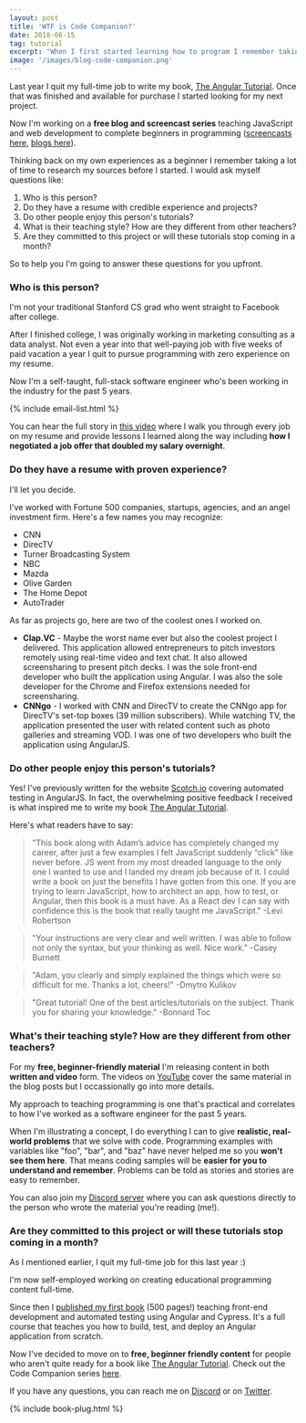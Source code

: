 ```yaml
---
layout: post
title: 'WTF is Code Companion?'
date: 2018-06-15
tag: tutorial
excerpt: "When I first started learning how to program I remember taking a lot of time to research my sources before I started. I would ask myself questions like: Who is this person? Do they have a resume with credible experience and projects? Do other people enjoy this person's tutorials? What is their teaching style? How are they different from other teachers? Are they committed to this project or will these tutorials stop coming in a month? So to help you I'm going to answer these questions for you upfront."
image: '/images/blog-code-companion.png'
---
```


Last year I quit my full-time job to write my book, [The Angular Tutorial](http://www.angulartutorial.org/). Once that was finished and available for purchase I started looking for my next project.

Now I'm working on a **free blog and screencast series** teaching JavaScript and web development to complete beginners in programming ([screencasts here](https://www.youtube.com/watch?v=qgkEjEA23L4&list=PLsZjlbJIu0a9W8otpkC9bDKMcRb24DpbC), [blogs here](http://atom-morgan.github.io/tutorials/)).

Thinking back on my own experiences as a beginner I remember taking a lot of time to research my sources before I started. I would ask myself questions like:

1. Who is this person?
1. Do they have a resume with credible experience and projects?
1. Do other people enjoy this person's tutorials?
1. What is their teaching style? How are they different from other teachers?
1. Are they committed to this project or will these tutorials stop coming in a month?

So to help you I'm going to answer these questions for you upfront.

### Who is this person?

I'm not your traditional Stanford CS grad who went straight to Facebook after college.

After I finished college, I was originally working in marketing consulting as a data analyst. Not even a year into that well-paying job with five weeks of paid vacation a year I quit to pursue programming with zero experience on my resume.

Now I'm a self-taught, full-stack software engineer who's been working in the industry for the past 5 years.

{% include email-list.html %}

You can hear the full story in [this video](https://youtu.be/u6Egm0bIP7k) where I walk you through every job on my resume and provide lessons I learned along the way including **how I negotiated a job offer that doubled my salary overnight**.

### Do they have a resume with proven experience?

I'll let you decide.

I've worked with Fortune 500 companies, startups, agencies, and an angel investment firm. Here's a few names you may recognize:

* CNN
* DirecTV
* Turner Broadcasting System
* NBC
* Mazda
* Olive Garden
* The Home Depot
* AutoTrader

As far as projects go, here are two of the coolest ones I worked on.

* **Clap.VC** - Maybe the worst name ever but also the coolest project I delivered. This application allowed entrepreneurs to pitch investors remotely using real-time video and text chat. It also allowed screensharing to present pitch decks. I was the sole front-end developer who built the application using Angular. I was also the sole developer for the Chrome and Firefox extensions needed for screensharing.
* **CNNgo** - I worked with CNN and DirecTV to create the CNNgo app for DirecTV's set-top boxes (39 million subscribers). While watching TV, the application presented the user with related content such as photo galleries and streaming VOD. I was one of two developers who built the application using AngularJS.

### Do other people enjoy this person's tutorials?

Yes! I've previously written for the website [Scotch.io](https://scotch.io/@adam-morgan) covering automated testing in AngularJS. In fact, the overwhelming positive feedback I received is what inspired me to write my book [The Angular Tutorial](http://www.angulartutorial.org/).

Here's what readers have to say:

> "This book along with Adam’s advice has completely changed my career, after just a few examples I felt JavaScript suddenly “click” like never before. JS went from my most dreaded language to the only one I wanted to use and I landed my dream job because of it. I could write a book on just the benefits I have gotten from this one. If you are trying to learn JavaScript, how to architect an app, how to test, or Angular, then this book is a must have. As a React dev I can say with confidence this is the book that really taught me JavaScript." -Levi Robertson

> "Your instructions are very clear and well written. I was able to follow not only the syntax, but your thinking as well. Nice work." -Casey Burnett

> "Adam, you clearly and simply explained the things which were so difficult for me. Thanks a lot, cheers!" -Dmytro Kulikov

> "Great tutorial! One of the best articles/tutorials on the subject. Thank you for sharing your knowledge." -Bonnard Toc

### What's their teaching style? How are they different from other teachers?

For my **free, beginner-friendly material** I'm releasing content in both **written and video** form. The videos on [YouTube](https://www.youtube.com/watch?v=qgkEjEA23L4&list=PLsZjlbJIu0a9W8otpkC9bDKMcRb24DpbC) cover the same material in the blog posts but I occassionally go into more details.

My approach to teaching programming is one that's practical and correlates to how I've worked as a software engineer for the past 5 years.

When I'm illustrating a concept, I do everything I can to give **realistic, real-world problems** that we solve with code. Programming examples with variables like "foo", "bar", and "baz" have never helped me so you **won't see them here**. That means coding samples will be **easier for you to understand and remember**. Problems can be told as stories and stories are easy to remember.

You can also join my [Discord server](https://discord.gg/xMc7n3Z) where you can ask questions directly to the person who wrote the material you're reading (me!).

### Are they committed to this project or will these tutorials stop coming in a month?

As I mentioned earlier, I quit my full-time job for this last year :)

I'm now self-employed working on creating educational programming content full-time.

Since then I [published my first book](https://www.amazon.com/Angular-Tutorial-Front-End-Development-Automated/dp/1980891419/ref=la_B07CMC6CL8_1_1?s=books&ie=UTF8&qid=1529067875&sr=1-1) (500 pages!) teaching front-end development and automated testing using Angular and Cypress. It's a full course that teaches you how to build, test, and deploy an Angular application from scratch.

Now I've decided to move on to **free, beginner friendly content** for people who aren't quite ready for a book like [The Angular Tutorial](http://www.angulartutorial.org/). Check out the Code Companion series [here](http://atom-morgan.github.io/tutorials/).

If you have any questions, you can reach me on [Discord](https://discord.gg/xMc7n3Z) or on [Twitter](https://twitter.com/atommorgan).

{% include book-plug.html %}
